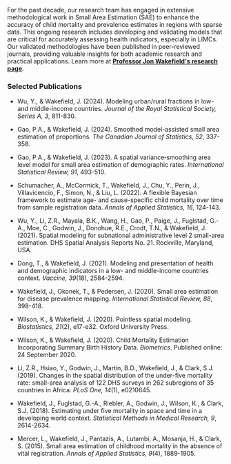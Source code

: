 For the past decade, our research team has engaged in extensive methodological work in Small Area Estimation (SAE) to enhance the accuracy of child mortality and prevalence estimates in regions with sparse data. This ongoing research includes developing and validating models that are critical for accurately assessing health indicators, especially in LIMCs. Our validated methodologies have been published in peer-reviewed journals, providing valuable insights for both academic research and practical applications. Learn more at <a href="https://faculty.washington.edu/jonno/research.html" target="_blank">**Professor Jon Wakefield's research page**</a>. 


### Selected Publications

- Wu, Y., & Wakefield, J. (2024). Modeling urban/rural fractions in low- and middle-income countries. *Journal of the Royal Statistical Society, Series A, 3*, 811-830. 

- Gao, P.A., & Wakefield, J. (2024). Smoothed model-assisted small area estimation of proportions. *The Canadian Journal of Statistics, 52*, 337-358.

- Gao, P.A., & Wakefield, J. (2023). A spatial variance‐smoothing area level model for small area estimation of demographic rates. *International Statistical Review, 91*, 493-510.

- Schumacher, A., McCormick, T., Wakefield, J., Chu, Y., Perin, J., Villavicencio, F., Simon, N., & Liu, L. (2022). A flexible Bayesian framework to estimate age- and cause-specific child mortality over time from sample registration data. *Annals of Applied Statistics, 16*, 124-143.

- Wu, Y., Li, Z.R., Mayala, B.K., Wang, H., Gao, P., Paige, J., Fuglstad, G.-A., Moe, C., Godwin, J., Donohue, R.E., Crodt, T.N., & Wakefield, J. (2021). Spatial modeling for subnational administrative level 2 small-area estimation. DHS Spatial Analysis Reports No. 21. Rockville, Maryland, USA.

- Dong, T., & Wakefield, J. (2021). Modeling and presentation of health and demographic indicators in a low- and middle-income countries context. *Vaccine, 39*(18), 2584-2594.

- Wakefield, J., Okonek, T., & Pedersen, J. (2020). Small area estimation for disease prevalence mapping. *International Statistical Review, 88*, 398-418.

- Wilson, K., & Wakefield, J. (2020). Pointless spatial modeling. *Biostatistics, 21*(2), e17-e32. Oxford University Press.

- Wilson, K., & Wakefield, J. (2020). Child Mortality Estimation Incorporating Summary Birth History Data. *Biometrics*. Published online: 24 September 2020.

- Li, Z.R., Hsiao, Y., Godwin, J., Martin, B.D., Wakefield, J., & Clark, S.J. (2019). Changes in the spatial distribution of the under-five mortality rate: small-area analysis of 122 DHS surveys in 262 subregions of 35 countries in Africa. *PLoS One, 14*(1), e0210645.

- Wakefield, J., Fuglstad, G.-A., Riebler, A., Godwin, J., Wilson, K., & Clark, S.J. (2018). Estimating under five mortality in space and time in a developing world context. *Statistical Methods in Medical Research, 9*, 2614-2634.

- Mercer, L., Wakefield, J., Pantazis, A., Lutambi, A., Mosanja, H., & Clark, S. (2015). Small area estimation of childhood mortality in the absence of vital registration. *Annals of Applied Statistics, 9*(4), 1889-1905.






<!-- - **Space-time modeling for U5MR at Admin1**: 
<br />
  Mercer, L., Wakefield, J., Pantazis, A., Lutambi, A., Mosanja, H., & Clark, S. (2015). Small area estimation of childhood mortality in the absence of vital registration. *Annals of Applied Statistics, 9*(4), 1889-1905.

- **Uses the previous model for U5MR estimation for 35 sub-Saharan countries, for Admin1**:
 <br />
  Li, Z. R., Hsiao, Y., Godwin, J., Martin, B. D., Wakefield, J., & Clark, S. J. (2019). Changes in the spatial distribution of the under five mortality rate: small-area analysis of 122 DHS surveys in 262 subregions of 35 countries in Africa. *PLoS One, 14*(1), e0210645. -->

<!-- wakefield:etal:19 -->
<!-- - **Describes area- and unit-level models**:
  <br />
Wakefield, J., Fuglstad, G.-A., Riebler, A., Godwin, J., Wilson, K., & Clark, S.J. (2018). Estimating under five mortality in space and time in a developing world context. *Statistical Methods in Medical Research, 9*, 2614-2634. 
 <br />
 <br/>
Wakefield, J., Okonek, T., & Pedersen, J. (2020). Small area estimation for disease prevalence mapping. *International Statistical Review, 88*, 398-418. -->

<!-- dong:wakefield:21 -->
<!-- - **Mapping and modeling for vaccination**: 
<br/>
Dong, T. & Wakefield, J. (2021). Modeling and presentation of health and demographic indicators in a low- and middle-income countries context. *Vaccine, 39*(18), 2584-2594. -->

<!-- wilson2020pointless -->
<!-- - **Modeling when the data have mixed geographic information**: 
    <br/>
    Wilson, K. & Wakefield, J. (2020). Pointless spatial modeling. *Biostatistics, 21*(2), e17-e32. Oxford University Press. -->
<!-- 
    <!-- wilson:wakefield:20SBH -->



